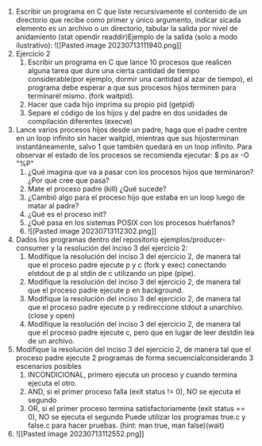 1. Escribir un programa en C que liste recursivamente el contenido de un directorio que recibe como primer y único argumento, indicar sicada elemento es un archivo o un directorio, tabular la salida por nivel de anidamiento (stat opendir readdir)Ejemplo de la salida (solo a modo ilustrativo): ![[Pasted image 20230713111940.png]]
2.  Ejercicio 2
	1. Escribir un programa en C que lance 10 procesos que realicen alguna tarea que dure una cierta cantidad de tiempo considerable(por ejemplo, dormir una cantidad al azar de tiempo), el programa debe esperar a que sus procesos hijos terminen para terminarél mismo. (fork waitpid).
	2. Hacer que cada hijo imprima su propio pid (getpid)
	3. Separe el código de los hijos y del padre en dos unidades de compilación diferentes (execve)
3. Lance varios procesos hijos desde un padre, haga que el padre centre en un loop infinito sin hacer waitpid, mientras que sus hijosterminan instantáneamente, salvo 1 que también quedará en un loop infinito. Para observar el estado de los procesos se recomienda ejecutar: $ ps ax -O "%P"
	1. ¿Qué imagina que va a pasar con los procesos hijos que terminaron? ¿Por qué cree que pasa?
	2. Mate el proceso padre (kill) ¿Qué sucede?
	3. ¿Cambió algo para el proceso hijo que estaba en un loop luego de matar al padre?
	4. ¿Qué es el proceso init?
	5. ¿Qué pasa en los sistemas POSIX con los procesos huérfanos?
	6. ![[Pasted image 20230713112302.png]]
4. Dados los programas dentro del repositorio ejemplos/producer-consumer y la resolución del inciso 3 del ejercicio 2:
	1. Modifique la resolución del inciso 3 del ejercicio 2, de manera tal que el proceso padre ejecute p y c (fork y exec) conectando elstdout de p al stdin de c utilizando un pipe (pipe).
	2. Modifique la resolución del inciso 3 del ejercicio 2, de manera tal que el proceso padre ejecute p en background.
	3. Modifique la resolución del inciso 3 del ejercicio 2, de manera tal que el proceso padre ejecute p y redireccione stdout a unarchivo. (close y open)
	4. Modifique la resolución del inciso 3 del ejercicio 2, de manera tal que el proceso padre ejecute c, pero que en lugar de leer destdin lea de un archivo.
5. Modifique la resolución del inciso 3 del ejercicio 2, de manera tal que el proceso padre ejecute 2 programas de forma secuencialconsiderando 3 escenarios posibles
	1. INCONDICIONAL, primero ejecuta un proceso y cuando termina ejecuta el otro.
	2.  AND, si el primer proceso falla (exit status != 0), NO se ejecuta el segundo
	3. OR, si el primer proceso termina satisfactoriamente (exit status == 0), NO se ejecuta el segundo
	Puede utilizar los programas true.c y false.c para hacer pruebas. (hint: man true, man false)(wait)
6. ![[Pasted image 20230713112552.png]]

